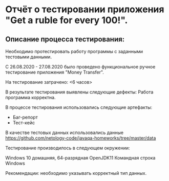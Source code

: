 # Отчёт о тестировании приложения "Get a ruble for every 100!".

## Описание процесса тестирования: 
Необходимо протестировать работу программы с заданными тестовыми данными.

С 26.08.2020 - 27.08.2020 было проведено функциональное ручное тестирование приложения "Money Transfer".

На тестирование затрачено: <6 часов>

В результате тестирования выявлены следующие дефекты: Работа программа корректна.

В процессе тестирования использовались следующие артефакты:
* Баг-репорт 
* Тест-кейс

В качестве тестовых данных использовались данные https://github.com/netology-code/javaqa-homeworks/tree/master/data

Тестирование производилось в следующем окружении:

Windows 10 домашняя, 64-разрядная OpenJDK11 Командная строка Windows

Рекомендации: необходимо указывать корректный тип данных.
